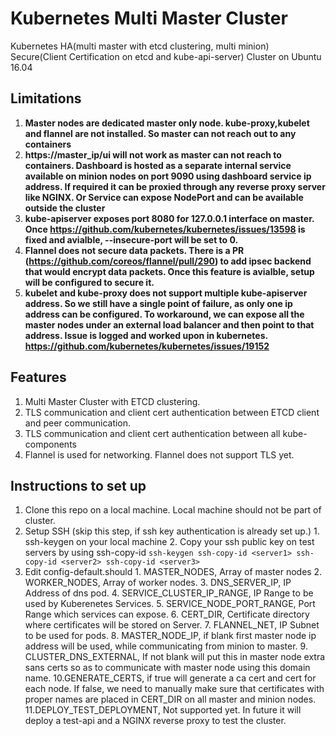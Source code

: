 # Kubernetes Multi Master Cluster
Kubernetes HA(multi master with etcd clustering, multi minion) Secure(Client Certification on etcd and kube-api-server) Cluster on Ubuntu 16.04

## Limitations
  1. **Master nodes are dedicated master only node. kube-proxy,kubelet and flannel are not installed. So master can not reach out to any containers**
  2. **https://master_ip/ui will not work as master can not reach to containers. Dashboard is hosted as a separate internal service available on minion nodes on port 9090 using dashboard service ip address. If required it can be proxied through any reverse proxy server like NGINX. Or Service can expose NodePort and can be available outside the cluster**
  3. **kube-apiserver exposes port 8080 for 127.0.0.1 interface on master. Once https://github.com/kubernetes/kubernetes/issues/13598 is fixed and avialble, --insecure-port will be set to 0.**
  4. **Flannel does not secure data packets. There is a PR (https://github.com/coreos/flannel/pull/290) to add ipsec backend that would encrypt data packets. Once this feature is avialble, setup will be configured to secure it.**
  5. **kubelet and kube-proxy does not support multiple kube-apiserver address. So we still have a single point of failure, as only one ip address can be configured. To workaround, we can expose all the master nodes under an external load balancer and then point to that address. Issue is logged and worked upon in kubernetes. https://github.com/kubernetes/kubernetes/issues/19152**

## Features
  1. Multi Master Cluster with ETCD clustering. 
  2. TLS communication and client cert authentication between ETCD client and peer communication.
  3. TLS communication and client cert authentication between all kube-components
  4. Flannel is used for networking. Flannel does not support TLS yet.

## Instructions to set up
  1. Clone this repo on a local machine. Local machine should not be part of cluster.
  2. Setup SSH (skip this step, if ssh key authentication is already set up.)
    1. ssh-keygen on your local machine
    2. Copy your ssh public key on test servers by using ssh-copy-id
    ```
    ssh-keygen
    ssh-copy-id <server1>
    ssh-copy-id <server2>
    ssh-copy-id <server3>
    ```
  3. Edit config-default.should
    1. MASTER_NODES, Array of master nodes
    2. WORKER_NODES, Array of worker nodes.
    3. DNS_SERVER_IP, IP Address of dns pod.
    4. SERVICE_CLUSTER_IP_RANGE, IP Range to be used by Kuberenetes Services.
    5. SERVICE_NODE_PORT_RANGE, Port Range which services can expose.
    6. CERT_DIR, Certificate directory where certificates will be stored on Server.
    7. FLANNEL_NET, IP Subnet to be used for pods.
    8. MASTER_NODE_IP, if blank first master node ip address will be used, while communicating from minion to master.
    9. CLUSTER_DNS_EXTERNAL, If not blank will put this in master node extra sans certs so as to communicate with master node using this domain name.
    10.GENERATE_CERTS, if true will generate a ca cert and cert for each node. If false, we need to manually make sure that certificates with proper names are placed in CERT_DIR on all master and minion nodes.
    11.DEPLOY_TEST_DEPLOYMENT, Not supported yet. In future it will deploy a test-api and a NGINX reverse proxy to test the cluster.
